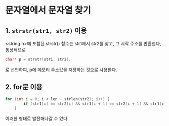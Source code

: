 # 문자열에서 문자열 찾기

## 1. `strstr(str1, str2)` 이용
<string.h>에 포함된 strstr() 함수는 str1에서 str2를 찾고, 그 시작 주소를 반환한다,\
통상적으로
```c
char* p = strstr(str1, str2);
```
로 선언하여, p에 메모리 주소값을 저장하는 것으로 사용한다.

## 2. for문 이용
```c
for (int i = 0; i < len - strlen(str2); i++) {
		if (str1[i] == str2[i] && str1[i + 1] == str2[i + 1] && str1[i + 2] == str2[i + 2]) cnt++;
	}
```
이러한 형태로 발전해나갈 수 있다.
